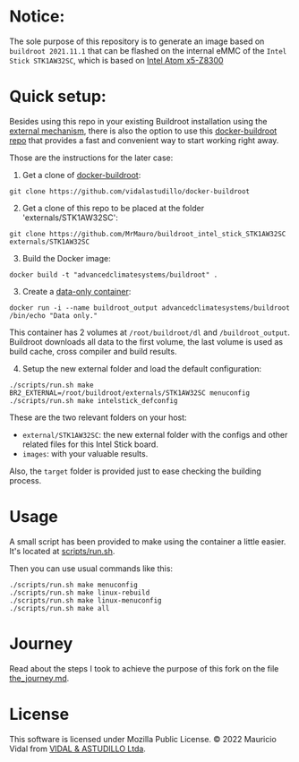 # Notice:

The sole purpose of this repository is to generate an image based on `buildroot 2021.11.1` that can be flashed on the internal eMMC of the `Intel Stick STK1AW32SC`, which is based on [Intel Atom x5-Z8300][is_spec]

# Quick setup:

Besides using this repo in your existing Buildroot installation using the [external mechanism][br2_external], there is also the option to use this [docker-buildroot repo][docker_buildroot] that provides a fast and convenient way to start working right away.

Those are the instructions for the later case:

1. Get a clone of [docker-buildroot][docker_buildroot]:

``` shell
git clone https://github.com/vidalastudillo/docker-buildroot
```

2. Get a clone of this repo to be placed at the folder 'externals/STK1AW32SC':

``` shell
git clone https://github.com/MrMauro/buildroot_intel_stick_STK1AW32SC externals/STK1AW32SC
```

3. Build the Docker image:

``` shell
docker build -t "advancedclimatesystems/buildroot" .
```

3. Create a [data-only container][data-only]:

``` shell
docker run -i --name buildroot_output advancedclimatesystems/buildroot /bin/echo "Data only."
```

This container has 2 volumes at `/root/buildroot/dl` and `/buildroot_output`.
Buildroot downloads all data to the first volume, the last volume is used as build cache, cross compiler and build results.

4. Setup the new external folder and load the default configuration:

``` shell
./scripts/run.sh make BR2_EXTERNAL=/root/buildroot/externals/STK1AW32SC menuconfig
./scripts/run.sh make intelstick_defconfig
```

These are the two relevant folders on your host:

- `external/STK1AW32SC`: the new external folder with the configs and other related files for this Intel Stick board.
- `images`: with your valuable results.

Also, the `target` folder is provided just to ease checking the building process.

# Usage

A small script has been provided to make using the container a little easier.
It's located at [scripts/run.sh][run.sh].

Then you can use usual commands like this:

``` shell
./scripts/run.sh make menuconfig
./scripts/run.sh make linux-rebuild
./scripts/run.sh make linux-menuconfig
./scripts/run.sh make all
```

# Journey

Read about the steps I took to achieve the purpose of this fork on the file [the_journey.md][journey].

# License

This software is licensed under Mozilla Public License.
&copy; 2022 Mauricio Vidal from [VIDAL & ASTUDILLO Ltda][va].

[va]:https://www.vidalastudillo.com
[docker_buildroot]:https://github.com/vidalastudillo/docker-buildroot
[acs]:http://advancedclimate.nl
[buildroot]:http://buildroot.uclibc.org/
[data-only]:https://docs.docker.com/userguide/dockervolumes/
[hub]:https://hub.docker.com/r/advancedclimatesystems/docker-buildroot/builds/
[run.sh]:scripts/run.sh
[docker_python3_defconfig]:external/configs/docker_python3_defconfig
[external_tree]:external
[external_tree_doc]:external/README.md
[journey]:the_journey.md
[br2_external]:http://buildroot.uclibc.org/downloads/manual/manual.html#outside-br-custom
[docker_blog]:https://blog.docker.com/2013/06/create-light-weight-docker-containers-buildroot/
[migrating_buildroot]:http://buildroot.uclibc.org/downloads/manual/manual.html#migrating-from-ol-versions
[evgueni]:https://forums.raspberrypi.com/memberlist.php?mode=viewprofile&u=208985&sid=be8a772e5aef87a4991576d69e510cce
[evgueni_post]:https://forums.raspberrypi.com/viewtopic.php?t=307052&sid=b8bbc7d25cf2b58cb6d4a35edd716d6a
[github_ssh]:https://docs.github.com/en/authentication/connecting-to-github-with-ssh
[buildroot_generic_package]:https://buildroot.org/downloads/manual/manual.html#generic-package-reference
[is_spec]:https://ark.intel.com/content/www/us/en/ark/products/91065/intel-compute-stick-stk1aw32sc.html
